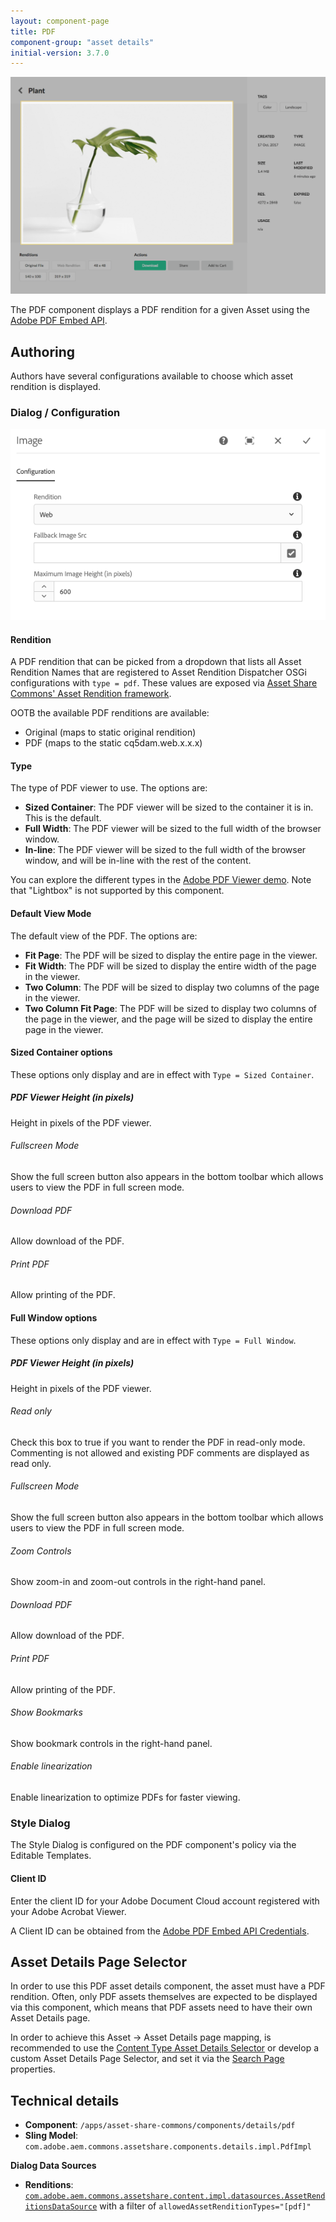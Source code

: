 ```yaml
---
layout: component-page
title: PDF
component-group: "asset details"
initial-version: 3.7.0
---
```


![PDF component - Center](./images/main.png)

The PDF component displays a PDF rendition for a given Asset using the [Adobe PDF Embed API](https://developer.adobe.com/document-services/docs/overview/pdf-embed-api/).

## Authoring

Authors have several configurations available to choose which asset rendition is displayed.

### Dialog / Configuration

![PDF dialog](./images/dialog.png)

#### Rendition

A PDF rendition that can be picked from a dropdown that lists all Asset Rendition Names that are registered to Asset Rendition Dispatcher OSGi configurations with `type = pdf`. These values are exposed via [Asset Share Commons' Asset Rendition framework](/asset-share-commons/pages/development/asset-renditions/).

OOTB the available PDF renditions are available:

* Original (maps to static original rendition)
* PDF (maps to the static cq5dam.web.x.x.x)

#### Type

The type of PDF viewer to use. The options are:

* **Sized Container**: The PDF viewer will be sized to the container it is in. This is the default.
* **Full Width**: The PDF viewer will be sized to the full width of the browser window.
* **In-line**: The PDF viewer will be sized to the full width of the browser window, and will be in-line with the rest of the content.

You can explore the different types in the [Adobe PDF Viewer demo](https://documentcloud.adobe.com/view-sdk-demo/PDFEmbedAPI). Note that "Lightbox" is not supported by this component.

#### Default View Mode

The default view of the PDF. The options are:

* **Fit Page**: The PDF will be sized to display the entire page in the viewer.
* **Fit Width**: The PDF will be sized to display the entire width of the page in the viewer.
* **Two Column**: The PDF will be sized to display two columns of the page in the viewer.
* **Two Column Fit Page**: The PDF will be sized to display two columns of the page in the viewer, and the page will be sized to display the entire page in the viewer.

#### Sized Container options

These options only display and are in effect with `Type = Sized Container`.

##### PDF Viewer Height (in pixels)

Height in pixels of the PDF viewer.

###### Fullscreen Mode

Show the full screen button also appears in the bottom toolbar which allows users to view the PDF in full screen mode.

###### Download PDF

Allow download of the PDF.

###### Print PDF

Allow printing of the PDF.

#### Full Window options

These options only display and are in effect with `Type = Full Window`.

##### PDF Viewer Height (in pixels)

Height in pixels of the PDF viewer.

###### Read only

Check this box to true if you want to render the PDF in read-only mode. Commenting is not allowed and existing PDF comments are displayed as read only.

###### Fullscreen Mode

Show the full screen button also appears in the bottom toolbar which allows users to view the PDF in full screen mode.

###### Zoom Controls

Show zoom-in and zoom-out controls in the right-hand panel.

###### Download PDF

Allow download of the PDF.

###### Print PDF

Allow printing of the PDF.

###### Show Bookmarks

Show bookmark controls in the right-hand panel.

###### Enable linearization

Enable linearization to optimize PDFs for faster viewing.


### Style Dialog

The Style Dialog is configured on the PDF component's policy via the Editable Templates.

#### Client ID

Enter the client ID for your Adobe Document Cloud account registered with your Adobe Acrobat Viewer. 

A Client ID can be obtained from the [Adobe PDF Embed API Credentials](https://acrobatservices.adobe.com/dc-integration-creation-app-cdn/main.html?api=pdf-embed-api).


## Asset Details Page Selector

In order to use this PDF asset details component, the asset must have a PDF rendition. Often, only PDF assets themselves are expected to be displayed via this component, which means that PDF assets need to have their own Asset Details page.

In order to achieve this Asset -> Asset Details page mapping, is recommended to use the [Content Type Asset Details Selector](/asset-share-commons/pages/development/asset-details-selector/) or develop a custom Asset Details Page Selector, and set it via the [Search Page](/asset-share-commons/pages/development/search-page/#asset-details-page-selector) properties.    



## Technical details

* **Component**: `/apps/asset-share-commons/components/details/pdf`
* **Sling Model**: `com.adobe.aem.commons.assetshare.components.details.impl.PdfImpl`

**Dialog Data Sources**

* **Renditions**: [`com.adobe.aem.commons.assetshare.content.impl.datasources.AssetRenditionsDataSource`](https://github.com/Adobe-Marketing-Cloud/asset-share-commons/blob/develop/core/src/main/java/com/adobe/aem/commons/assetshare/content/impl/datasources/AssetRenditionsDataSource.java) with a filter of `allowedAssetRenditionTypes="[pdf]"`
